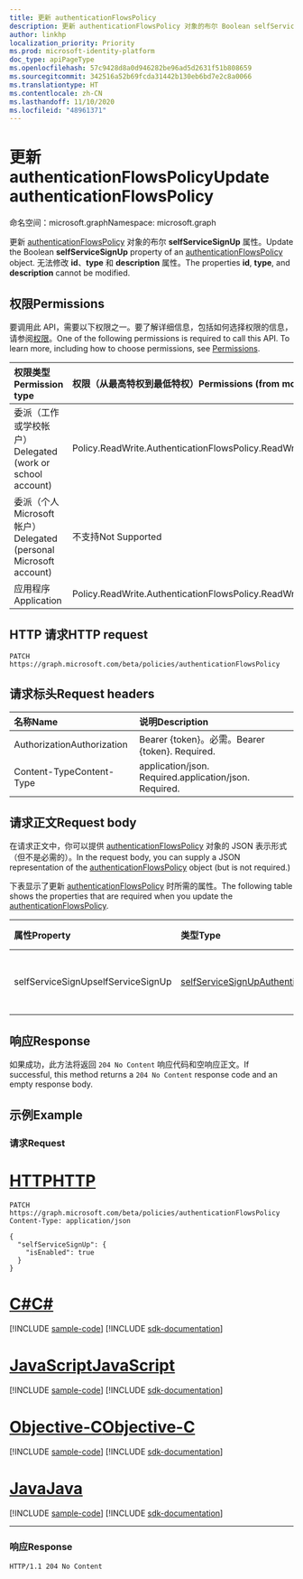 ```yaml
---
title: 更新 authenticationFlowsPolicy
description: 更新 authenticationFlowsPolicy 对象的布尔 Boolean selfServiceSignUp 属性。
author: linkhp
localization_priority: Priority
ms.prod: microsoft-identity-platform
doc_type: apiPageType
ms.openlocfilehash: 57c9428d8a0d946282be96ad5d2631f51b808659
ms.sourcegitcommit: 342516a52b69fcda31442b130eb6bd7e2c8a0066
ms.translationtype: HT
ms.contentlocale: zh-CN
ms.lasthandoff: 11/10/2020
ms.locfileid: "48961371"
---
```

# <a name="update-authenticationflowspolicy"></a><span data-ttu-id="1c72f-103">更新 authenticationFlowsPolicy</span><span class="sxs-lookup"><span data-stu-id="1c72f-103">Update authenticationFlowsPolicy</span></span>

<span data-ttu-id="1c72f-104">命名空间：microsoft.graph</span><span class="sxs-lookup"><span data-stu-id="1c72f-104">Namespace: microsoft.graph</span></span>

<span data-ttu-id="1c72f-105">更新 [authenticationFlowsPolicy](../resources/authenticationflowspolicy.md) 对象的布尔 **selfServiceSignUp** 属性。</span><span class="sxs-lookup"><span data-stu-id="1c72f-105">Update the Boolean **selfServiceSignUp** property of an [authenticationFlowsPolicy](../resources/authenticationflowspolicy.md) object.</span></span> <span data-ttu-id="1c72f-106">无法修改 **id**、**type** 和 **description** 属性。</span><span class="sxs-lookup"><span data-stu-id="1c72f-106">The properties **id**, **type**, and **description** cannot be modified.</span></span>

## <a name="permissions"></a><span data-ttu-id="1c72f-107">权限</span><span class="sxs-lookup"><span data-stu-id="1c72f-107">Permissions</span></span>
<span data-ttu-id="1c72f-p102">要调用此 API，需要以下权限之一。要了解详细信息，包括如何选择权限的信息，请参阅[权限](/graph/permissions-reference)。</span><span class="sxs-lookup"><span data-stu-id="1c72f-p102">One of the following permissions is required to call this API. To learn more, including how to choose permissions, see [Permissions](/graph/permissions-reference).</span></span>

|<span data-ttu-id="1c72f-110">权限类型</span><span class="sxs-lookup"><span data-stu-id="1c72f-110">Permission type</span></span>|<span data-ttu-id="1c72f-111">权限（从最高特权到最低特权）</span><span class="sxs-lookup"><span data-stu-id="1c72f-111">Permissions (from most to least privileged)</span></span>|
|:---|:---|
|<span data-ttu-id="1c72f-112">委派（工作或学校帐户）</span><span class="sxs-lookup"><span data-stu-id="1c72f-112">Delegated (work or school account)</span></span>|<span data-ttu-id="1c72f-113">Policy.ReadWrite.AuthenticationFlows</span><span class="sxs-lookup"><span data-stu-id="1c72f-113">Policy.ReadWrite.AuthenticationFlows</span></span>|
|<span data-ttu-id="1c72f-114">委派（个人 Microsoft 帐户）</span><span class="sxs-lookup"><span data-stu-id="1c72f-114">Delegated (personal Microsoft account)</span></span>|<span data-ttu-id="1c72f-115">不支持</span><span class="sxs-lookup"><span data-stu-id="1c72f-115">Not Supported</span></span>|
|<span data-ttu-id="1c72f-116">应用程序</span><span class="sxs-lookup"><span data-stu-id="1c72f-116">Application</span></span>|<span data-ttu-id="1c72f-117">Policy.ReadWrite.AuthenticationFlows</span><span class="sxs-lookup"><span data-stu-id="1c72f-117">Policy.ReadWrite.AuthenticationFlows</span></span>|

## <a name="http-request"></a><span data-ttu-id="1c72f-118">HTTP 请求</span><span class="sxs-lookup"><span data-stu-id="1c72f-118">HTTP request</span></span>

<!-- {
  "blockType": "ignored"
}
-->
``` http
PATCH https://graph.microsoft.com/beta/policies/authenticationFlowsPolicy
```

## <a name="request-headers"></a><span data-ttu-id="1c72f-119">请求标头</span><span class="sxs-lookup"><span data-stu-id="1c72f-119">Request headers</span></span>
|<span data-ttu-id="1c72f-120">名称</span><span class="sxs-lookup"><span data-stu-id="1c72f-120">Name</span></span>|<span data-ttu-id="1c72f-121">说明</span><span class="sxs-lookup"><span data-stu-id="1c72f-121">Description</span></span>|
|:---|:---|
|<span data-ttu-id="1c72f-122">Authorization</span><span class="sxs-lookup"><span data-stu-id="1c72f-122">Authorization</span></span>|<span data-ttu-id="1c72f-p103">Bearer {token}。必需。</span><span class="sxs-lookup"><span data-stu-id="1c72f-p103">Bearer {token}. Required.</span></span>|
|<span data-ttu-id="1c72f-125">Content-Type</span><span class="sxs-lookup"><span data-stu-id="1c72f-125">Content-Type</span></span>|<span data-ttu-id="1c72f-p104">application/json. Required.</span><span class="sxs-lookup"><span data-stu-id="1c72f-p104">application/json. Required.</span></span>|

## <a name="request-body"></a><span data-ttu-id="1c72f-128">请求正文</span><span class="sxs-lookup"><span data-stu-id="1c72f-128">Request body</span></span>
<span data-ttu-id="1c72f-129">在请求正文中，你可以提供 [authenticationFlowsPolicy](../resources/authenticationflowspolicy.md) 对象的 JSON 表示形式（但不是必需的）。</span><span class="sxs-lookup"><span data-stu-id="1c72f-129">In the request body, you can supply a JSON representation of the [authenticationFlowsPolicy](../resources/authenticationflowspolicy.md) object (but is not required.)</span></span>

<span data-ttu-id="1c72f-130">下表显示了更新 [authenticationFlowsPolicy](../resources/authenticationflowspolicy.md) 时所需的属性。</span><span class="sxs-lookup"><span data-stu-id="1c72f-130">The following table shows the properties that are required when you update the [authenticationFlowsPolicy](../resources/authenticationflowspolicy.md).</span></span>

|<span data-ttu-id="1c72f-131">属性</span><span class="sxs-lookup"><span data-stu-id="1c72f-131">Property</span></span>|<span data-ttu-id="1c72f-132">类型</span><span class="sxs-lookup"><span data-stu-id="1c72f-132">Type</span></span>|<span data-ttu-id="1c72f-133">说明</span><span class="sxs-lookup"><span data-stu-id="1c72f-133">Description</span></span>|
|:---|:---|:---|
|<span data-ttu-id="1c72f-134">selfServiceSignUp</span><span class="sxs-lookup"><span data-stu-id="1c72f-134">selfServiceSignUp</span></span>|[<span data-ttu-id="1c72f-135">selfServiceSignUpAuthenticationFlowConfiguration</span><span class="sxs-lookup"><span data-stu-id="1c72f-135">selfServiceSignUpAuthenticationFlowConfiguration</span></span>](../resources/selfservicesignupauthenticationflowconfiguration.md)|<span data-ttu-id="1c72f-136">自助注册配置。</span><span class="sxs-lookup"><span data-stu-id="1c72f-136">Self-service sign-up configuration.</span></span>|

## <a name="response"></a><span data-ttu-id="1c72f-137">响应</span><span class="sxs-lookup"><span data-stu-id="1c72f-137">Response</span></span>

<span data-ttu-id="1c72f-138">如果成功，此方法将返回 `204 No Content` 响应代码和空响应正文。</span><span class="sxs-lookup"><span data-stu-id="1c72f-138">If successful, this method returns a `204 No Content` response code and an empty response body.</span></span>

## <a name="example"></a><span data-ttu-id="1c72f-139">示例</span><span class="sxs-lookup"><span data-stu-id="1c72f-139">Example</span></span>

### <a name="request"></a><span data-ttu-id="1c72f-140">请求</span><span class="sxs-lookup"><span data-stu-id="1c72f-140">Request</span></span>

# <a name="http"></a>[<span data-ttu-id="1c72f-141">HTTP</span><span class="sxs-lookup"><span data-stu-id="1c72f-141">HTTP</span></span>](#tab/http)
<!-- {
  "blockType": "request",
  "name": "update_authenticationflowspolicy"
}
-->
```http
PATCH https://graph.microsoft.com/beta/policies/authenticationFlowsPolicy
Content-Type: application/json

{
  "selfServiceSignUp": {
    "isEnabled": true
  }
}
```
# <a name="c"></a>[<span data-ttu-id="1c72f-142">C#</span><span class="sxs-lookup"><span data-stu-id="1c72f-142">C#</span></span>](#tab/csharp)
[!INCLUDE [sample-code](../includes/snippets/csharp/update-authenticationflowspolicy-csharp-snippets.md)]
[!INCLUDE [sdk-documentation](../includes/snippets/snippets-sdk-documentation-link.md)]

# <a name="javascript"></a>[<span data-ttu-id="1c72f-143">JavaScript</span><span class="sxs-lookup"><span data-stu-id="1c72f-143">JavaScript</span></span>](#tab/javascript)
[!INCLUDE [sample-code](../includes/snippets/javascript/update-authenticationflowspolicy-javascript-snippets.md)]
[!INCLUDE [sdk-documentation](../includes/snippets/snippets-sdk-documentation-link.md)]

# <a name="objective-c"></a>[<span data-ttu-id="1c72f-144">Objective-C</span><span class="sxs-lookup"><span data-stu-id="1c72f-144">Objective-C</span></span>](#tab/objc)
[!INCLUDE [sample-code](../includes/snippets/objc/update-authenticationflowspolicy-objc-snippets.md)]
[!INCLUDE [sdk-documentation](../includes/snippets/snippets-sdk-documentation-link.md)]

# <a name="java"></a>[<span data-ttu-id="1c72f-145">Java</span><span class="sxs-lookup"><span data-stu-id="1c72f-145">Java</span></span>](#tab/java)
[!INCLUDE [sample-code](../includes/snippets/java/update-authenticationflowspolicy-java-snippets.md)]
[!INCLUDE [sdk-documentation](../includes/snippets/snippets-sdk-documentation-link.md)]

---


### <a name="response"></a><span data-ttu-id="1c72f-146">响应</span><span class="sxs-lookup"><span data-stu-id="1c72f-146">Response</span></span>
<!-- {
  "blockType": "response",
  "truncated": true
} -->
``` http
HTTP/1.1 204 No Content
```


